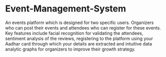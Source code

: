 # Event-Management-System
An events platform which is designed for two specific users. Organizers who can post their events and attendees who can register for these events. Key features include facial recognition for validating the attendees, sentiment analysis of the reviews, registering to the platform using your Aadhar card through which your details are extracted and intuitive data analytic graphs for organizers to improve their growth strategy. 

